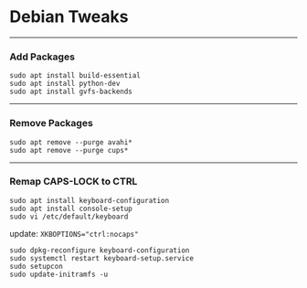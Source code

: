 # Debian Tweaks

----

### Add Packages

```
sudo apt install build-essential
sudo apt install python-dev
sudo apt install gvfs-backends
```

----

### Remove Packages

```
sudo apt remove --purge avahi*
sudo apt remove --purge cups*
```

----

### Remap CAPS-LOCK to CTRL

```
sudo apt install keyboard-configuration
sudo apt install console-setup
sudo vi /etc/default/keyboard
```

update: `XKBOPTIONS="ctrl:nocaps"`

```
sudo dpkg-reconfigure keyboard-configuration
sudo systemctl restart keyboard-setup.service
sudo setupcon
sudo update-initramfs -u
```

